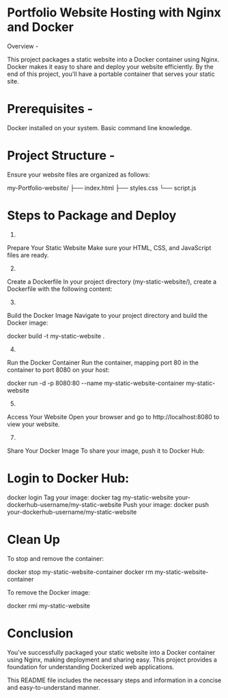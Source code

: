 # Portfolio Website Hosting with Nginx and Docker
Overview -

This project packages a static website into a Docker container using Nginx. Docker makes it easy to share and deploy your website efficiently. By the end of this project, you'll have a portable container that serves your static site.

# Prerequisites -

Docker installed on your system.
Basic command line knowledge.

# Project Structure -
Ensure your website files are organized as follows:

my-Portfolio-website/
├── index.html
├── styles.css
└── script.js


# Steps to Package and Deploy
1)
Prepare Your Static Website
Make sure your HTML, CSS, and JavaScript files are ready.

2)
Create a Dockerfile
In your project directory (my-static-website/), create a Dockerfile with the following content:

3)
Build the Docker Image
Navigate to your project directory and build the Docker image:

docker build -t my-static-website .

4)
Run the Docker Container
Run the container, mapping port 80 in the container to port 8080 on your host:

docker run -d -p 8080:80 --name my-static-website-container my-static-website

5)
Access Your Website
Open your browser and go to http://localhost:8080 to view your website.

7)
Share Your Docker Image
To share your image, push it to Docker Hub:

# Login to Docker Hub:
docker login
Tag your image:
docker tag my-static-website your-dockerhub-username/my-static-website
Push your image:
docker push your-dockerhub-username/my-static-website

# Clean Up
To stop and remove the container:

docker stop my-static-website-container
docker rm my-static-website-container

To remove the Docker image:

docker rmi my-static-website

# Conclusion
  You've successfully packaged your static website into a Docker container using Nginx, making deployment and sharing easy. This project provides a foundation for understanding Dockerized web applications.

  This README file includes the necessary steps and information in a concise and easy-to-understand manner.
